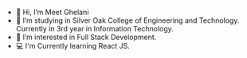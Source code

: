 - 👋 Hi, I’m Meet Ghelani
- 🌱 I’m studying in Silver Oak College of Engineering and Technology. Currently in 3rd year in Information Technology.
- 👀 I’m interested in Full Stack Development.
- 💻 I'm Currently learning React JS. 
<!---
meet2960/meet2960 is a ✨ special ✨ repository because its `README.md` (this file) appears on your GitHub profile.
You can click the Preview link to take a look at your changes.
--->
